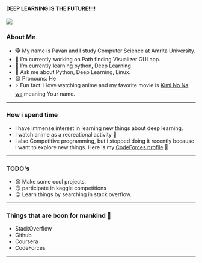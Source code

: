 #### DEEP LEARNING IS THE FUTURE!!!!

![](https://media.giphy.com/media/QxSzoprRmyJwtkdi6q/giphy.gif)


### About Me
- :detective: My name is Pavan and I study Computer Science at Amrita University.
- 🔭 I’m currently working on Path finding Visualizer GUI app.
- 🌱 I’m currently learning python, Deep Learning
- 💬 Ask me about Python, Deep Learning, Linux.
- 😄 Pronouns: He
- ⚡ Fun fact: I love watching anime and my favorite movie is [Kimi No Na wa](https://www.imdb.com/title/tt5311514/) meaning Your name.

---

### How i spend time

- I have immense interest in learning new things about deep learning.
- I watch anime as a recreational activity :eyes:
- I also Competitive programming, but i stopped doing it recently because i want to explore new things. Here is my [CodeForces profile](https://codeforces.com/profile/v-O_O-v) :eyes:

---

### TODO's

- :sunglasses: Make some cool projects.
- :smirk: participate in kaggle competitions
- :neutral_face: Learn things by searching in stack overflow.

---

### Things that are boon for mankind :muscle:

- StackOverflow
- Github
- Coursera
- CodeForces
---


